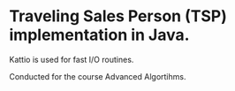 # Traveling Sales Person (TSP) implementation in Java.

Kattio is used for fast I/O routines.

Conducted for the course Advanced Algortihms.
